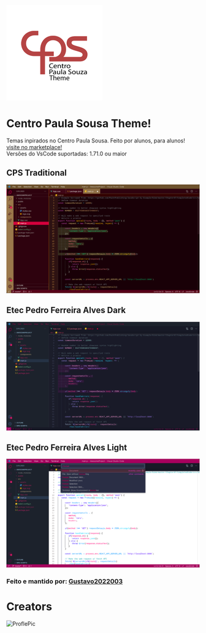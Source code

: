 ![CPS Logo](assets/icon250.png)
# Centro Paula Sousa Theme!

Temas inpirados no Centro Paula Sousa. Feito por alunos, para alunos!
<br>
[visite no marketplace!](https://marketplace.visualstudio.com/items?itemName=Gustavo2022003.cps-theme)
<br>
Versões do VsCode suportadas: 1.71.0 ou maior

## CPS Traditional
![CPS Traditional IMG](assets/cps-traditional-img.png)

## Etec Pedro Ferreira Alves Dark
![ETEC PFA IMG](assets/etec-pfa-img.png)

## Etec Pedro Ferreira Alves Light

![ETEC PFA IMG](assets/etec-pfa-img-light.png)

### Feito e mantido por: [Gustavo2022003](https://github.com/Gustavo2022003)
# Creators
<p>
 <a src="https://github.com/Gustavo2022003"><img style="width: 80px;" src="https://avatars.githubusercontent.com/u/54781049?v=4" alt="ProflePic"></a>
</p>
